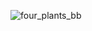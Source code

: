 


![four_plants_bb](https://user-images.githubusercontent.com/34151610/149643430-1fc11632-1148-46c9-9c0e-b979bd78107e.jpg)
